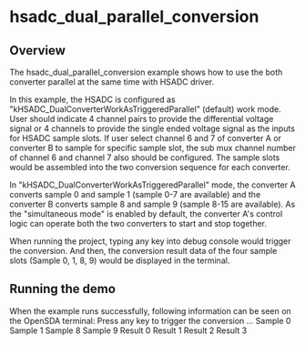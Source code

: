 # hsadc_dual_parallel_conversion

## Overview

The hsadc_dual_parallel_conversion example shows how to use the both converter parallel at the same time with HSADC driver.

In this example, the HSADC is configured as "kHSADC_DualConverterWorkAsTriggeredParallel" (default) work mode. User should indicate 4 channel pairs to provide the differential voltage signal or 4 channels to provide the single ended voltage signal as the inputs for HSADC sample slots. If user select channel 6 and 7 of converter A or converter B to sample for specific sample slot, the sub mux channel number of channel 6 and channel 7 also should be configured. The sample slots would be assembled into the two conversion sequence for each converter. 

In "kHSADC_DualConverterWorkAsTriggeredParallel" mode, the converter A converts sample 0 and sample 1 (sample 0-7 are available) and the converter B converts sample 8 and sample 9 (sample 8-15 are available). As the "simultaneous mode" is enabled by default, the converter A's control logic can operate both the two converters to start and stop together.

When running the project, typing any key into debug console would trigger the conversion. And then, the conversion result data of the four sample slots (Sample 0, 1, 8, 9) would be displayed in the terminal. 

## Running the demo
When the example runs successfully, following information can be seen on the OpenSDA terminal:
Press any key to trigger the conversion ...
Sample 0    Sample 1    Sample 8    Sample 9
Result 0    Result 1    Result 2    Result 3